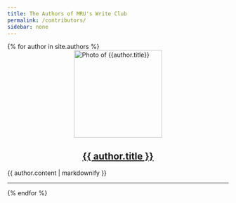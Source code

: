 ```yaml
---
title: The Authors of MRU's Write Club
permalink: /contributors/
sidebar: none
---
```


{% for author in site.authors %}
  <img src="{{author.image}}"
       width="200"
       height="auto"
       alt="Photo of {{author.title}}"
       style="display: block; margin-left: auto; margin-right: auto;" />
  <h2 style="text-align: center;">
    <a href="{{ author.url }}" style="text-align: center;">
      {{ author.title }}
    </a>
  </h2>
  <p>{{ author.content | markdownify }}</p>
  <hr style="text-align: center;"/>
{% endfor %}
